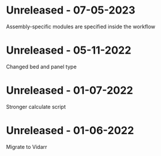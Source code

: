 # Unreleased - 07-05-2023
Assembly-specific modules are specified inside the workflow
# Unreleased - 05-11-2022
Changed bed and panel type
# Unreleased - 01-07-2022
Stronger calculate script
# Unreleased - 01-06-2022
Migrate to Vidarr

